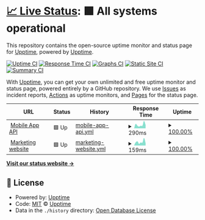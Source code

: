 # [📈 Live Status](https://status.fluidcoins.com): <!--live status--> **🟩 All systems operational**

This repository contains the open-source uptime monitor and status page for [Upptime](https://upptime.js.org), powered by [Upptime](https://github.com/upptime/upptime).

[![Uptime CI](https://github.com/fluidcoins/status/workflows/Uptime%20CI/badge.svg)](https://github.com/fluidcoins/status/actions?query=workflow%3A%22Uptime+CI%22)
[![Response Time CI](https://github.com/fluidcoins/status/workflows/Response%20Time%20CI/badge.svg)](https://github.com/fluidcoins/status/actions?query=workflow%3A%22Response+Time+CI%22)
[![Graphs CI](https://github.com/fluidcoins/status/workflows/Graphs%20CI/badge.svg)](https://github.com/fluidcoins/status/actions?query=workflow%3A%22Graphs+CI%22)
[![Static Site CI](https://github.com/fluidcoins/status/workflows/Static%20Site%20CI/badge.svg)](https://github.com/fluidcoins/status/actions?query=workflow%3A%22Static+Site+CI%22)
[![Summary CI](https://github.com/fluidcoins/status/workflows/Summary%20CI/badge.svg)](https://github.com/fluidcoins/status/actions?query=workflow%3A%22Summary+CI%22)

With [Upptime](https://upptime.js.org), you can get your own unlimited and free uptime monitor and status page, powered entirely by a GitHub repository. We use [Issues](https://github.com/upptime/upptime/issues) as incident reports, [Actions](https://github.com/fluidcoins/status/actions) as uptime monitors, and [Pages](https://status.fluidcoins.com) for the status page.

<!--start: status pages-->
<!-- This summary is generated by Upptime (https://github.com/upptime/upptime) -->
<!-- Do not edit this manually, your changes will be overwritten -->
<!-- prettier-ignore -->
| URL | Status | History | Response Time | Uptime |
| --- | ------ | ------- | ------------- | ------ |
| <img alt="" src="https://favicons.githubusercontent.com/production-api.fluidcoins.com" height="13"> [Mobile App API](https://production-api.fluidcoins.com/health) | 🟩 Up | [mobile-app-api.yml](https://github.com/fluidcoins/status/commits/HEAD/history/mobile-app-api.yml) | <details><summary><img alt="Response time graph" src="./graphs/mobile-app-api/response-time-week.png" height="20"> 290ms</summary><br><a href="https://status.fluidcoins.com/history/mobile-app-api"><img alt="Response time 270" src="https://img.shields.io/endpoint?url=https%3A%2F%2Fraw.githubusercontent.com%2Ffluidcoins%2Fstatus%2FHEAD%2Fapi%2Fmobile-app-api%2Fresponse-time.json"></a><br><a href="https://status.fluidcoins.com/history/mobile-app-api"><img alt="24-hour response time 267" src="https://img.shields.io/endpoint?url=https%3A%2F%2Fraw.githubusercontent.com%2Ffluidcoins%2Fstatus%2FHEAD%2Fapi%2Fmobile-app-api%2Fresponse-time-day.json"></a><br><a href="https://status.fluidcoins.com/history/mobile-app-api"><img alt="7-day response time 290" src="https://img.shields.io/endpoint?url=https%3A%2F%2Fraw.githubusercontent.com%2Ffluidcoins%2Fstatus%2FHEAD%2Fapi%2Fmobile-app-api%2Fresponse-time-week.json"></a><br><a href="https://status.fluidcoins.com/history/mobile-app-api"><img alt="30-day response time 268" src="https://img.shields.io/endpoint?url=https%3A%2F%2Fraw.githubusercontent.com%2Ffluidcoins%2Fstatus%2FHEAD%2Fapi%2Fmobile-app-api%2Fresponse-time-month.json"></a><br><a href="https://status.fluidcoins.com/history/mobile-app-api"><img alt="1-year response time 270" src="https://img.shields.io/endpoint?url=https%3A%2F%2Fraw.githubusercontent.com%2Ffluidcoins%2Fstatus%2FHEAD%2Fapi%2Fmobile-app-api%2Fresponse-time-year.json"></a></details> | <details><summary><a href="https://status.fluidcoins.com/history/mobile-app-api">100.00%</a></summary><a href="https://status.fluidcoins.com/history/mobile-app-api"><img alt="All-time uptime 98.69%" src="https://img.shields.io/endpoint?url=https%3A%2F%2Fraw.githubusercontent.com%2Ffluidcoins%2Fstatus%2FHEAD%2Fapi%2Fmobile-app-api%2Fuptime.json"></a><br><a href="https://status.fluidcoins.com/history/mobile-app-api"><img alt="24-hour uptime 100.00%" src="https://img.shields.io/endpoint?url=https%3A%2F%2Fraw.githubusercontent.com%2Ffluidcoins%2Fstatus%2FHEAD%2Fapi%2Fmobile-app-api%2Fuptime-day.json"></a><br><a href="https://status.fluidcoins.com/history/mobile-app-api"><img alt="7-day uptime 100.00%" src="https://img.shields.io/endpoint?url=https%3A%2F%2Fraw.githubusercontent.com%2Ffluidcoins%2Fstatus%2FHEAD%2Fapi%2Fmobile-app-api%2Fuptime-week.json"></a><br><a href="https://status.fluidcoins.com/history/mobile-app-api"><img alt="30-day uptime 100.00%" src="https://img.shields.io/endpoint?url=https%3A%2F%2Fraw.githubusercontent.com%2Ffluidcoins%2Fstatus%2FHEAD%2Fapi%2Fmobile-app-api%2Fuptime-month.json"></a><br><a href="https://status.fluidcoins.com/history/mobile-app-api"><img alt="1-year uptime 98.69%" src="https://img.shields.io/endpoint?url=https%3A%2F%2Fraw.githubusercontent.com%2Ffluidcoins%2Fstatus%2FHEAD%2Fapi%2Fmobile-app-api%2Fuptime-year.json"></a></details>
| <img alt="" src="https://favicons.githubusercontent.com/fluidcoins.com" height="13"> [Marketing website](https://fluidcoins.com) | 🟩 Up | [marketing-website.yml](https://github.com/fluidcoins/status/commits/HEAD/history/marketing-website.yml) | <details><summary><img alt="Response time graph" src="./graphs/marketing-website/response-time-week.png" height="20"> 159ms</summary><br><a href="https://status.fluidcoins.com/history/marketing-website"><img alt="Response time 190" src="https://img.shields.io/endpoint?url=https%3A%2F%2Fraw.githubusercontent.com%2Ffluidcoins%2Fstatus%2FHEAD%2Fapi%2Fmarketing-website%2Fresponse-time.json"></a><br><a href="https://status.fluidcoins.com/history/marketing-website"><img alt="24-hour response time 167" src="https://img.shields.io/endpoint?url=https%3A%2F%2Fraw.githubusercontent.com%2Ffluidcoins%2Fstatus%2FHEAD%2Fapi%2Fmarketing-website%2Fresponse-time-day.json"></a><br><a href="https://status.fluidcoins.com/history/marketing-website"><img alt="7-day response time 159" src="https://img.shields.io/endpoint?url=https%3A%2F%2Fraw.githubusercontent.com%2Ffluidcoins%2Fstatus%2FHEAD%2Fapi%2Fmarketing-website%2Fresponse-time-week.json"></a><br><a href="https://status.fluidcoins.com/history/marketing-website"><img alt="30-day response time 147" src="https://img.shields.io/endpoint?url=https%3A%2F%2Fraw.githubusercontent.com%2Ffluidcoins%2Fstatus%2FHEAD%2Fapi%2Fmarketing-website%2Fresponse-time-month.json"></a><br><a href="https://status.fluidcoins.com/history/marketing-website"><img alt="1-year response time 190" src="https://img.shields.io/endpoint?url=https%3A%2F%2Fraw.githubusercontent.com%2Ffluidcoins%2Fstatus%2FHEAD%2Fapi%2Fmarketing-website%2Fresponse-time-year.json"></a></details> | <details><summary><a href="https://status.fluidcoins.com/history/marketing-website">100.00%</a></summary><a href="https://status.fluidcoins.com/history/marketing-website"><img alt="All-time uptime 100.00%" src="https://img.shields.io/endpoint?url=https%3A%2F%2Fraw.githubusercontent.com%2Ffluidcoins%2Fstatus%2FHEAD%2Fapi%2Fmarketing-website%2Fuptime.json"></a><br><a href="https://status.fluidcoins.com/history/marketing-website"><img alt="24-hour uptime 100.00%" src="https://img.shields.io/endpoint?url=https%3A%2F%2Fraw.githubusercontent.com%2Ffluidcoins%2Fstatus%2FHEAD%2Fapi%2Fmarketing-website%2Fuptime-day.json"></a><br><a href="https://status.fluidcoins.com/history/marketing-website"><img alt="7-day uptime 100.00%" src="https://img.shields.io/endpoint?url=https%3A%2F%2Fraw.githubusercontent.com%2Ffluidcoins%2Fstatus%2FHEAD%2Fapi%2Fmarketing-website%2Fuptime-week.json"></a><br><a href="https://status.fluidcoins.com/history/marketing-website"><img alt="30-day uptime 100.00%" src="https://img.shields.io/endpoint?url=https%3A%2F%2Fraw.githubusercontent.com%2Ffluidcoins%2Fstatus%2FHEAD%2Fapi%2Fmarketing-website%2Fuptime-month.json"></a><br><a href="https://status.fluidcoins.com/history/marketing-website"><img alt="1-year uptime 100.00%" src="https://img.shields.io/endpoint?url=https%3A%2F%2Fraw.githubusercontent.com%2Ffluidcoins%2Fstatus%2FHEAD%2Fapi%2Fmarketing-website%2Fuptime-year.json"></a></details>

<!--end: status pages-->

[**Visit our status website →**](https://status.fluidcoins.com)

## 📄 License

- Powered by: [Upptime](https://github.com/upptime/upptime)
- Code: [MIT](./LICENSE) © [Upptime](https://upptime.js.org)
- Data in the `./history` directory: [Open Database License](https://opendatacommons.org/licenses/odbl/1-0/)
